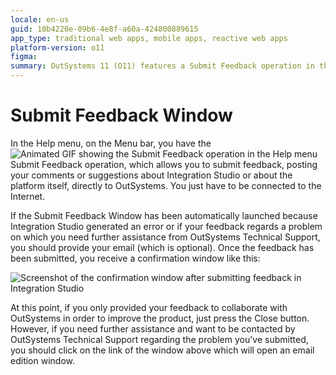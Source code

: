 ```yaml
---
locale: en-us
guid: 10b4220e-09b6-4e8f-a60a-424800889615
app_type: traditional web apps, mobile apps, reactive web apps
platform-version: o11
figma:
summary: OutSystems 11 (O11) features a Submit Feedback operation in the Help menu, enabling users to provide comments or suggestions directly to OutSystems.
---
```

# Submit Feedback Window

In the Help menu, on the Menu bar, you have the ![Animated GIF showing the Submit Feedback operation in the Help menu](images/submit-feedback.gif "Submit Feedback Operation") Submit Feedback operation, which allows you to submit feedback, posting your comments or suggestions about Integration Studio or about the platform itself, directly to OutSystems. You just have to be connected to the Internet.

If the Submit Feedback Window has been automatically launched because Integration Studio generated an error or if your feedback regards a problem on which you need further assistance from OutSystems Technical Support, you should provide your email (which is optional). Once the feedback has been submitted, you receive a confirmation window like this:

![Screenshot of the confirmation window after submitting feedback in Integration Studio](images/after-feedback.bmp "Feedback Confirmation Window")

At this point, if you only provided your feedback to collaborate with OutSystems in order to improve the product, just press the Close button. However, if you need further assistance and want to be contacted by OutSystems Technical Support regarding the problem you've submitted, you should click on the link of the window above which will open an email edition window. 